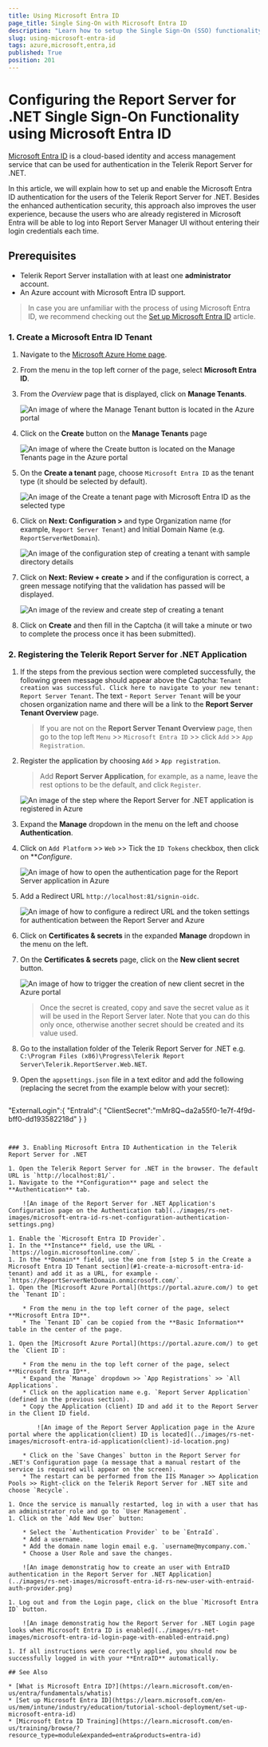 ```yaml
---
title: Using Microsoft Entra ID
page_title: Single Sing-On with Microsoft Entra ID
description: "Learn how to setup the Single Sign-On (SSO) functionality in Microsoft Entra ID and use it to authenticate against the Telerik Report Server instance."
slug: using-microsoft-entra-id
tags: azure,microsoft,entra,id
published: True
position: 201
---
```


# Configuring the Report Server for .NET Single Sign-On Functionality using Microsoft Entra ID

[Microsoft Entra ID](https://learn.microsoft.com/en-us/entra/identity/) is a cloud-based identity and access management service that can be used for authentication in the Telerik Report Server for .NET. 

In this article, we will explain how to set up and enable the Microsoft Entra ID authentication for the users of the Telerik Report Server for .NET. Besides the enhanced authentication security, this approach also improves the user experience, because the users who are already registered in Microsoft Entra will be able to log into Report Server Manager UI without entering their login credentials each time.

## Prerequisites

- Telerik Report Server installation with at least one **administrator** account.
- An Azure account with Microsoft Entra ID support.

> In case you are unfamiliar with the process of using Microsoft Entra ID, we recommend checking out the [Set up Microsoft Entra ID](https://learn.microsoft.com/en-us/mem/intune/industry/education/tutorial-school-deployment/set-up-microsoft-entra-id) article.

### 1. Create a Microsoft Entra ID Tenant

1. Navigate to the [Microsoft Azure Home page](https://portal.azure.com/#home).
1. From the menu in the top left corner of the page, select **Microsoft Entra ID**.
1. From the *Overview* page that is displayed, click on **Manage Tenants**.

	![An image of where the Manage Tenant button is located in the Azure portal](../images/rs-net-images/microsoft-entra-id-manage-tenants-step.png)

1. Click on the **Create** button on the **Manage Tenants** page

	![An image of where the Create button is located on the Manage Tenants page in the Azure portal](../images/rs-net-images/microsoft-entra-id-create-tenant-step.png)

1. On the **Create a tenant** page, choose `Microsoft Entra ID` as the tenant type (it should be selected by default).

	![An image of the Create a tenant page with Microsoft Entra ID as the selected type](../images/rs-net-images/microsoft-entra-id-select-tenant-type-step.png)

1. Click on **Next: Configuration >** and type Organization name (for example, `Report Server Tenant`) and Initial Domain Name (e.g. `ReportServerNetDomain`).

	![An image of the configuration step of creating a tenant with sample directory details](../images/rs-net-images/microsoft-entra-id-tenant-configuration-step.png)

1. Click on **Next: Review + create >** and if the configuration is correct, a green message notifying that the validation has passed will be displayed.

	![An image of the review and create step of creating a tenant](../images/rs-net-images/microsoft-entra-id-tenant-review-step.png)

1. Click on **Create** and then fill in the Captcha (it will take a minute or two to complete the process once it has been submitted).

### 2. Registering the Telerik Report Server for .NET Application

1. If the steps from the previous section were completed successfully, the following green message should appear above the Captcha: `Tenant creation was successful. Click here to navigate to your new tenant: Report Server Tenant`. The text - `Report Server Tenant` will be your chosen organization name and there will be a link to the **Report Server Tenant Overview** page. 

	> If you are not on the **Report Server Tenant Overview** page, then go to the top left `Menu` >> `Microsoft Entra ID` >> click `Add` >> `App Registration`.
	
1. Register the application by choosing `Add` > `App registration`.

	> Add **Report Server Application**, for example, as a name, leave the rest options to be the default, and click `Register`.
 
	![An image of the step where the Report Server for .NET application is registered in Azure](../images/rs-net-images/microsoft-entra-id-app-registration-step.png)

1. Expand the **Manage** dropdown in the menu on the left and choose **Authentication**.
1. Click on `Add Platform` >> `Web` >> Tick the `ID Tokens` checkbox, then click on ***Configure*.

	![An image of how to open the authentication page for the Report Server application in Azure](../images/rs-net-images/microsoft-entra-id-authentication-step.png)

1. Add a Redirect URL `http://localhost:81/signin-oidc`.

	![An image of how to configure a redirect URL and the token settings for authentication between the Report Server and Azure](../images/rs-net-images/microsoft-entra-id-authentication-redirect-and-token-settings-step.png)

1. Click on **Certificates & secrets** in the expanded **Manage** dropdown in the menu on the left.
1. On the **Certificates & secrets** page, click on the **New client secret** button.

	![An image of how to trigger the creation of new client secret in the Azure portal](../images/rs-net-images/microsoft-entra-id-creating-client-secret-step.png)

	> Once the secret is created, copy and save the secret value as it will be used in the Report Server later. Note that you can do this only once, otherwise another secret should be created and its value used.

1. Go to the installation folder of the Telerik Report Server for .NET e.g. `C:\Program Files (x86)\Progress\Telerik Report Server\Telerik.ReportServer.Web.NET`.
1. Open the `appsettings.json` file in a text editor and add the following (replacing the secret from the example below with your secret):

	````JSON
"ExternalLogin":{
	"EntraId":{
		"ClientSecret":"mMr8Q~da2a55f0-1e7f-4f9d-bff0-dd193582218d"
	}
}
````


### 3. Enabling Microsoft Entra ID Authentication in the Telerik Report Server for .NET 

1. Open the Telerik Report Server for .NET in the browser. The default URL is `http://localhost:81/`.
1. Navigate to the **Configuration** page and select the **Authentication** tab.

	![An image of the Report Server for .NET Application's Configuration page on the Authentication tab](../images/rs-net-images/microsoft-entra-id-rs-net-configuration-authentication-settings.png)

1. Enable the `Microsoft Entra ID Provider`.
1. In the **Instance** field, use the URL - `https://login.microsoftonline.com/`.
1. In the **Domain** field, use the one from [step 5 in the Create a Microsoft Entra ID Tenant section](#1-create-a-microsoft-entra-id-tenant) and add it as a URL, for example - `https://ReportServerNetDomain.onmicrosoft.com/`.
1. Open the [Microsoft Azure Portal](https://portal.azure.com/) to get the `Tenant ID`:

	* From the menu in the top left corner of the page, select **Microsoft Entra ID**.
	* The `Tenant ID` can be copied from the **Basic Information** table in the center of the page.

1. Open the [Microsoft Azure Portal](https://portal.azure.com/) to get the `Client ID`:

	* From the menu in the top left corner of the page, select **Microsoft Entra ID**.
	* Expand the `Manage` dropdown >> `App Registrations` >> `All Applications`.
	* Click on the application name e.g. `Report Server Application` (defined in the previous section).
	* Copy the Application (client) ID and add it to the Report Server in the Client ID field.

		![An image of the Report Server Application page in the Azure portal where the application(client) ID is located](../images/rs-net-images/microsoft-entra-id-application(client)-id-location.png)

	* Click on the `Save Changes` button in the Report Server for .NET's Configuration page (a message that a manual restart of the service is required will appear on the screen).
	* The restart can be performed from the IIS Manager >> Application Pools >> Right-click on the Telerik Report Server for .NET site and choose `Recycle`.	

1. Once the service is manually restarted, log in with a user that has an administrator role and go to `User Management`.
1. Click on the `Add New User` button:

	* Select the `Authentication Provider` to be `EntraId`.
	* Add a username.
	* Add the domain name login email e.g. `username@mycompany.com.`
	* Choose a User Role and save the changes.

	![An image demonstratig how to create an user with EntraID authentication in the Report Server for .NET Application](../images/rs-net-images/microsoft-entra-id-rs-new-user-with-entraid-auth-provider.png)

1. Log out and from the Login page, click on the blue `Microsoft Entra ID` button.

	![An image demonstratig how the Report Server for .NET Login page looks when Microsoft Entra ID is enabled](../images/rs-net-images/microsoft-entra-id-login-page-with-enabled-entraid.png)

1. If all instructions were correctly applied, you should now be successfully logged in with your **EntraID** automatically. 

## See Also

* [What is Microsoft Entra ID?](https://learn.microsoft.com/en-us/entra/fundamentals/whatis) 
* [Set up Microsoft Entra ID](https://learn.microsoft.com/en-us/mem/intune/industry/education/tutorial-school-deployment/set-up-microsoft-entra-id)
* [Microsoft Entra ID Training](https://learn.microsoft.com/en-us/training/browse/?resource_type=module&expanded=entra&products=entra-id)
